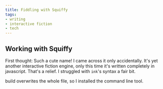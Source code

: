 ```yaml
---
title: Fiddling with Squiffy 
tags:
- writing
- interactive fiction
- tech
---
```


## Working with Squiffy
First thought: Such a cute name! I came across it only accidentally. It's yet another interactive fiction engine, only this time it's written completely in javascript. That's a relief. I struggled with `ink`'s syntax a fair bit. 

build overwrites the whole file, so I installed the command line tool. 
